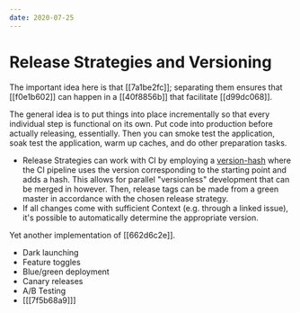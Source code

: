 ```yaml
---
date: 2020-07-25
---
```


# Release Strategies and Versioning

The important idea here is that [[7a1be2fc]]; separating them ensures that [[f0e1b602]] can happen in a [[40f8856b]] that facilitate [[d99dc068]].

The general idea is to put things into place incrementally so that every individual step is functional on its own.
Put code into production before actually releasing, essentially.
Then you can smoke test the application, soak test the application, warm up caches, and do other preparation tasks.

- Release Strategies can work with CI by employing a [version-hash](https://liquidsoftware.com/blog/the-7-deadly-sins-of-versioning-part-2/) where the CI pipeline uses the version corresponding to the starting point and adds a hash. This allows for parallel "versionless" development that can be merged in however. Then, release tags can be made from a green master in accordance with the chosen release strategy.
- If all changes come with sufficient Context (e.g. through a linked issue), it's possible to automatically determine the appropriate version.

Yet another implementation of [[662d6c2e]].

- Dark launching
- Feature toggles
- Blue/green deployment
- Canary releases
- A/B Testing
- [[[7f5b68a9]]]
